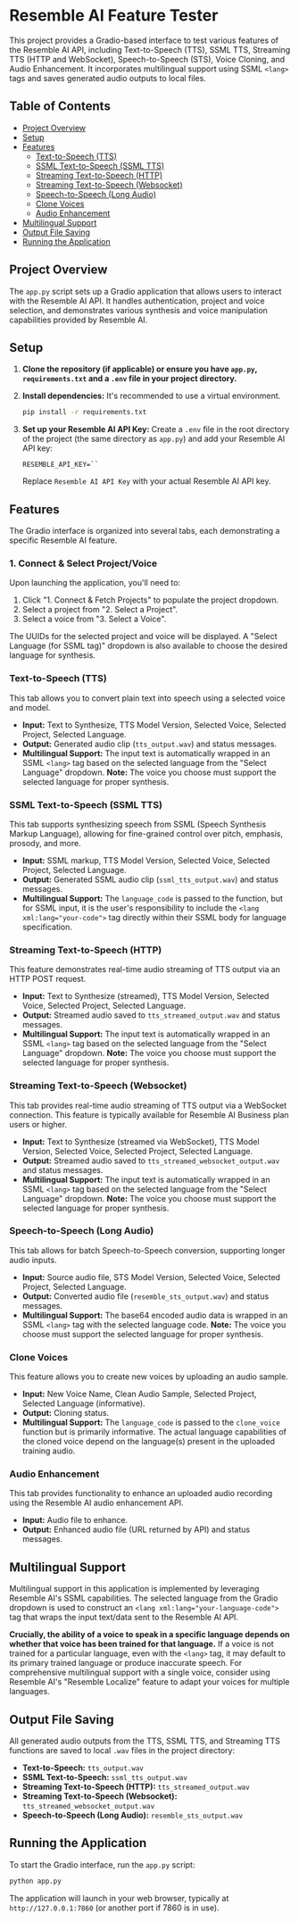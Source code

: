# Resemble AI Feature Tester

This project provides a Gradio-based interface to test various features of the Resemble AI API, including Text-to-Speech (TTS), SSML TTS, Streaming TTS (HTTP and WebSocket), Speech-to-Speech (STS), Voice Cloning, and Audio Enhancement. It incorporates multilingual support using SSML `<lang>` tags and saves generated audio outputs to local files.

## Table of Contents

- [Project Overview](#project-overview)
- [Setup](#setup)
- [Features](#features)
  - [Text-to-Speech (TTS)](#text-to-speech-tts)
  - [SSML Text-to-Speech (SSML TTS)](#ssml-text-to-speech-ssml-tts)
  - [Streaming Text-to-Speech (HTTP)](#streaming-text-to-speech-http)
  - [Streaming Text-to-Speech (Websocket)](#streaming-text-to-speech-websocket)
  - [Speech-to-Speech (Long Audio)](#speech-to-speech-long-audio)
  - [Clone Voices](#clone-voices)
  - [Audio Enhancement](#audio-enhancement)
- [Multilingual Support](#multilingual-support)
- [Output File Saving](#output-file-saving)
- [Running the Application](#running-the-application)

## Project Overview

The `app.py` script sets up a Gradio application that allows users to interact with the Resemble AI API. It handles authentication, project and voice selection, and demonstrates various synthesis and voice manipulation capabilities provided by Resemble AI.

## Setup

1.  **Clone the repository (if applicable) or ensure you have `app.py`, `requirements.txt` and a `.env` file in your project directory.**

2.  **Install dependencies:**
    It's recommended to use a virtual environment.
    ```bash
    pip install -r requirements.txt
    ```

3.  **Set up your Resemble AI API Key:**
    Create a `.env` file in the root directory of the project (the same directory as `app.py`) and add your Resemble AI API key:
    ```
    RESEMBLE_API_KEY=``
    ```
    Replace `Resemble AI API Key` with your actual Resemble AI API key.

## Features

The Gradio interface is organized into several tabs, each demonstrating a specific Resemble AI feature.

### 1. Connect & Select Project/Voice

Upon launching the application, you'll need to:
1.  Click "1. Connect & Fetch Projects" to populate the project dropdown.
2.  Select a project from "2. Select a Project".
3.  Select a voice from "3. Select a Voice".

The UUIDs for the selected project and voice will be displayed. A "Select Language (for SSML <lang> tag)" dropdown is also available to choose the desired language for synthesis.

### Text-to-Speech (TTS)

This tab allows you to convert plain text into speech using a selected voice and model.

-   **Input:** Text to Synthesize, TTS Model Version, Selected Voice, Selected Project, Selected Language.
-   **Output:** Generated audio clip (`tts_output.wav`) and status messages.
-   **Multilingual Support:** The input text is automatically wrapped in an SSML `<lang>` tag based on the selected language from the "Select Language" dropdown. **Note:** The voice you choose must support the selected language for proper synthesis.

### SSML Text-to-Speech (SSML TTS)

This tab supports synthesizing speech from SSML (Speech Synthesis Markup Language), allowing for fine-grained control over pitch, emphasis, prosody, and more.

-   **Input:** SSML markup, TTS Model Version, Selected Voice, Selected Project, Selected Language.
-   **Output:** Generated SSML audio clip (`ssml_tts_output.wav`) and status messages.
-   **Multilingual Support:** The `language_code` is passed to the function, but for SSML input, it is the user's responsibility to include the `<lang xml:lang="your-code">` tag directly within their SSML body for language specification.

### Streaming Text-to-Speech (HTTP)

This feature demonstrates real-time audio streaming of TTS output via an HTTP POST request.

-   **Input:** Text to Synthesize (streamed), TTS Model Version, Selected Voice, Selected Project, Selected Language.
-   **Output:** Streamed audio saved to `tts_streamed_output.wav` and status messages.
-   **Multilingual Support:** The input text is automatically wrapped in an SSML `<lang>` tag based on the selected language from the "Select Language" dropdown. **Note:** The voice you choose must support the selected language for proper synthesis.

### Streaming Text-to-Speech (Websocket)

This tab provides real-time audio streaming of TTS output via a WebSocket connection. This feature is typically available for Resemble AI Business plan users or higher.

-   **Input:** Text to Synthesize (streamed via WebSocket), TTS Model Version, Selected Voice, Selected Project, Selected Language.
-   **Output:** Streamed audio saved to `tts_streamed_websocket_output.wav` and status messages.
-   **Multilingual Support:** The input text is automatically wrapped in an SSML `<lang>` tag based on the selected language from the "Select Language" dropdown. **Note:** The voice you choose must support the selected language for proper synthesis.

### Speech-to-Speech (Long Audio)

This tab allows for batch Speech-to-Speech conversion, supporting longer audio inputs.

-   **Input:** Source audio file, STS Model Version, Selected Voice, Selected Project, Selected Language.
-   **Output:** Converted audio file (`resemble_sts_output.wav`) and status messages.
-   **Multilingual Support:** The base64 encoded audio data is wrapped in an SSML `<lang>` tag with the selected language code. **Note:** The voice you choose must support the selected language for proper synthesis.

### Clone Voices

This feature allows you to create new voices by uploading an audio sample.

-   **Input:** New Voice Name, Clean Audio Sample, Selected Project, Selected Language (informative).
-   **Output:** Cloning status.
-   **Multilingual Support:** The `language_code` is passed to the `clone_voice` function but is primarily informative. The actual language capabilities of the cloned voice depend on the language(s) present in the uploaded training audio.

### Audio Enhancement

This tab provides functionality to enhance an uploaded audio recording using the Resemble AI audio enhancement API.

-   **Input:** Audio file to enhance.
-   **Output:** Enhanced audio file (URL returned by API) and status messages.

## Multilingual Support

Multilingual support in this application is implemented by leveraging Resemble AI's SSML capabilities. The selected language from the Gradio dropdown is used to construct an `<lang xml:lang="your-language-code">` tag that wraps the input text/data sent to the Resemble AI API.

**Crucially, the ability of a voice to speak in a specific language depends on whether that voice has been trained for that language.** If a voice is not trained for a particular language, even with the `<lang>` tag, it may default to its primary trained language or produce inaccurate speech. For comprehensive multilingual support with a single voice, consider using Resemble AI's "Resemble Localize" feature to adapt your voices for multiple languages.

## Output File Saving

All generated audio outputs from the TTS, SSML TTS, and Streaming TTS functions are saved to local `.wav` files in the project directory:

-   **Text-to-Speech:** `tts_output.wav`
-   **SSML Text-to-Speech:** `ssml_tts_output.wav`
-   **Streaming Text-to-Speech (HTTP):** `tts_streamed_output.wav`
-   **Streaming Text-to-Speech (Websocket):** `tts_streamed_websocket_output.wav`
-   **Speech-to-Speech (Long Audio):** `resemble_sts_output.wav`

## Running the Application

To start the Gradio interface, run the `app.py` script:

```bash
python app.py
```

The application will launch in your web browser, typically at `http://127.0.0.1:7860` (or another port if 7860 is in use).
